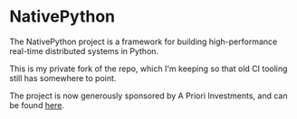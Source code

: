 # NativePython

The NativePython project is a framework for building high-performance real-time distributed systems in Python.

This is my private fork of the repo, which I'm keeping so that old CI tooling still has somewhere to point.

The project is now generously sponsored by A Priori Investments, and can be found [here](https://github.com/APrioriInvestments/nativepython).